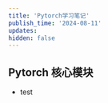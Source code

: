 ```yaml
---
title: 'Pytorch学习笔记'
publish_time: '2024-08-11'
updates:
hidden: false
---
```


## Pytorch 核心模块



- test

